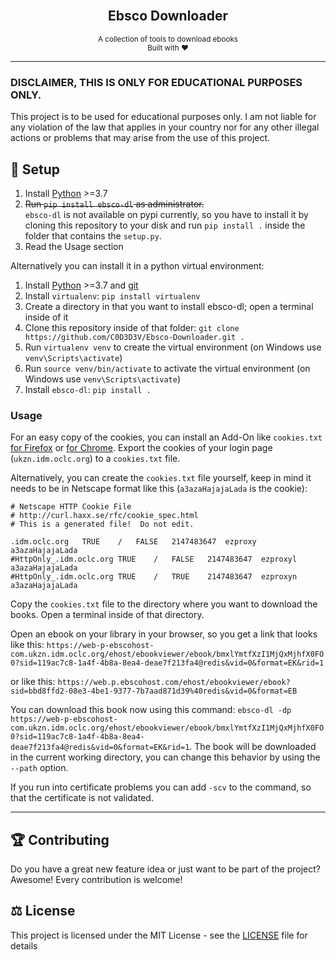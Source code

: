 <div align="center">
    <br>
    <h2>Ebsco Downloader</h2>
    <small>A collection of tools to download ebooks</small> 
    <br>
    <small>Built with ❤︎</small>
</div>

---

### DISCLAIMER, THIS IS ONLY FOR EDUCATIONAL PURPOSES ONLY. 
This project is to be used for educational purposes only.
I am not liable for any violation of the law that applies in your country nor for any other illegal actions or problems that may arise from the use of this project.

## 🚀 Setup

1. Install [Python](https://www.python.org/) >=3.7
2. ~~Run `pip install ebsco-dl` as administrator.~~ </br>
`ebsco-dl` is not available on pypi currently, so you have to install it by cloning this repository to your disk and run `pip install .` inside the folder that contains the `setup.py`.
4. Read the Usage section

Alternatively you can install it in a python virtual environment:

1. Install [Python](https://www.python.org/) >=3.7 and [git](https://git-scm.com/downloads)
2. Install  `virtualenv`: `pip install virtualenv`
3. Create a directory in that you want to install ebsco-dl; open a terminal inside of it
4. Clone this repository inside of that folder: `git clone https://github.com/C0D3D3V/Ebsco-Downloader.git .`
5. Run `virtualenv venv` to create the virtual environment (on Windows use `venv\Scripts\activate`)
6. Run `source venv/bin/activate` to activate the virtual environment (on Windows use `venv\Scripts\activate`)
7. Install `ebsco-dl`: `pip install .`



### Usage

For an easy copy of the cookies, you can install an Add-On like `cookies.txt` [for Firefox](https://addons.mozilla.org/de/firefox/addon/cookies-txt/?utm_source=addons.mozilla.org&utm_medium=referral&utm_content=search) or [for Chrome](https://chromewebstore.google.com/detail/get-cookiestxt-clean/ahmnmhfbokciafffnknlekllgcnafnie). Export the cookies of your login page (`ukzn.idm.oclc.org`) to a `cookies.txt` file. 

Alternatively, you can create the `cookies.txt` file yourself, keep in mind it needs to be in Netscape format like this (`a3azaHajajaLada` is the cookie):

```
# Netscape HTTP Cookie File
# http://curl.haxx.se/rfc/cookie_spec.html
# This is a generated file!  Do not edit.

.idm.oclc.org	TRUE	/	FALSE	2147483647	ezproxy	a3azaHajajaLada
#HttpOnly_.idm.oclc.org	TRUE	/	FALSE	2147483647	ezproxyl	a3azaHajajaLada
#HttpOnly_.idm.oclc.org	TRUE	/	TRUE	2147483647	ezproxyn	a3azaHajajaLada
```

Copy the `cookies.txt` file to the directory where you want to download the books. Open a terminal inside of that directory.

Open an ebook on your library in your browser, so you get a link that looks like this: `https://web-p-ebscohost-com.ukzn.idm.oclc.org/ehost/ebookviewer/ebook/bmxlYmtfXzI1MjQxMjhfX0FO0?sid=119ac7c8-1a4f-4b8a-8ea4-deae7f213fa4@redis&vid=0&format=EK&rid=1`

or like this: `https://web.p.ebscohost.com/ehost/ebookviewer/ebook?sid=bbd8ffd2-08e3-4be1-9377-7b7aad871d39%40redis&vid=0&format=EB`


You can download this book now using this command: `ebsco-dl -dp https://web-p-ebscohost-com.ukzn.idm.oclc.org/ehost/ebookviewer/ebook/bmxlYmtfXzI1MjQxMjhfX0FO0?sid=119ac7c8-1a4f-4b8a-8ea4-deae7f213fa4@redis&vid=0&format=EK&rid=1`. The book will be downloaded in the current working directory, you can change this behavior by using the `--path` option.

If you run into certificate problems you can add `-scv` to the command, so that the certificate is not validated. 


---


## 🏆 Contributing

Do you have a great new feature idea or just want to be part of the project? Awesome! Every contribution is welcome!


## ⚖️ License

This project is licensed under the MIT License - see the [LICENSE](LICENSE) file for details